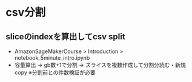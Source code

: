 # csv分割

## sliceのindexを算出してcsv split

* AmazonSageMakerCourse > Introduction > notebook_5minute_intro.ipynb
* 容量算出 -> gb数+1で分割 -> スライスを複数作成して分割分読む・新規copy ※分割前との件数検証が必要
